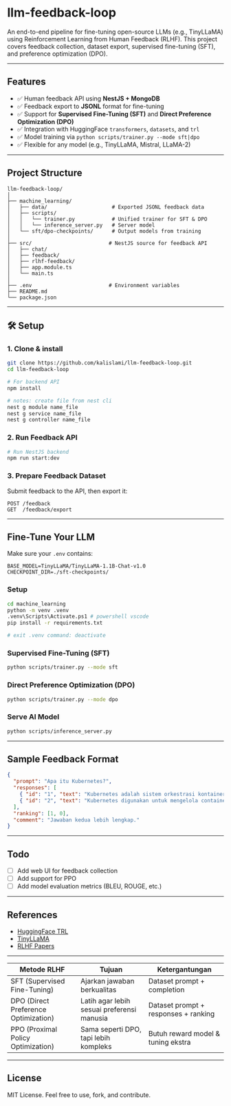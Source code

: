 # llm-feedback-loop

An end-to-end pipeline for fine-tuning open-source LLMs (e.g., TinyLLaMA) using Reinforcement Learning from Human Feedback (RLHF). This project covers feedback collection, dataset export, supervised fine-tuning (SFT), and preference optimization (DPO).

---

## Features

- ✅ Human feedback API using **NestJS + MongoDB**
- ✅ Feedback export to **JSONL** format for fine-tuning
- ✅ Support for **Supervised Fine-Tuning (SFT)** and **Direct Preference Optimization (DPO)**
- ✅ Integration with HuggingFace `transformers`, `datasets`, and `trl`
- ✅ Model training via `python scripts/trainer.py --mode sft|dpo`
- ✅ Flexible for any model (e.g., TinyLLaMA, Mistral, LLaMA-2)

---

## Project Structure

```
llm-feedback-loop/
│
├── machine_learning/
│   ├── data/                     # Exported JSONL feedback data
│   ├── scripts/
│   │   └── trainer.py            # Unified trainer for SFT & DPO
│   │   └── inference_server.py   # Server model
│   └── sft/dpo-checkpoints/      # Output models from training
│
├── src/                         # NestJS source for feedback API
│   ├── chat/
│   ├── feedback/
│   ├── rlhf-feedback/
│   ├── app.module.ts
│   └── main.ts
│
├── .env                         # Environment variables
├── README.md
└── package.json
```

---

## 🛠️ Setup

### 1. Clone & install

```bash
git clone https://github.com/kalislami/llm-feedback-loop.git
cd llm-feedback-loop

# For backend API
npm install

# notes: create file from nest cli
nest g module name_file
nest g service name_file
nest g controller name_file
```

### 2. Run Feedback API

```bash
# Run NestJS backend
npm run start:dev
```

### 3. Prepare Feedback Dataset

Submit feedback to the API, then export it:

```http
POST /feedback
GET  /feedback/export
```

---

## Fine-Tune Your LLM

Make sure your `.env` contains:

```
BASE_MODEL=TinyLLaMA/TinyLLaMA-1.1B-Chat-v1.0
CHECKPOINT_DIR=./sft-checkpoints/
```

### Setup 
```bash
cd machine_learning
python -m venv .venv
.venv\Scripts\Activate.ps1 # powershell vscode
pip install -r requirements.txt

# exit .venv command: deactivate
```

### Supervised Fine-Tuning (SFT)

```bash
python scripts/trainer.py --mode sft
```

### Direct Preference Optimization (DPO)

```bash
python scripts/trainer.py --mode dpo
```

### Serve AI Model

```bash
python scripts/inference_server.py
```

---

## Sample Feedback Format

```json
{
  "prompt": "Apa itu Kubernetes?",
  "responses": [
    { "id": "1", "text": "Kubernetes adalah sistem orkestrasi kontainer." },
    { "id": "2", "text": "Kubernetes digunakan untuk mengelola container dan deployment." }
  ],
  "ranking": [1, 0],
  "comment": "Jawaban kedua lebih lengkap."
}
```

---

## Todo

- [ ] Add web UI for feedback collection
- [ ] Add support for PPO
- [ ] Add model evaluation metrics (BLEU, ROUGE, etc.)

---

## References

- [HuggingFace TRL](https://github.com/huggingface/trl)
- [TinyLLaMA](https://huggingface.co/TinyLLaMA)
- [RLHF Papers](https://huggingface.co/papers/RLHF)

---



| Metode RLHF | Tujuan                                     | Ketergantungan                       |
| ------ | ------------------------------------------ | ------------------------------------ |
| SFT (Supervised Fine-Tuning)    | Ajarkan jawaban berkualitas                | Dataset prompt + completion          |
| DPO (Direct Preference Optimization)    | Latih agar lebih sesuai preferensi manusia | Dataset prompt + responses + ranking |
| PPO (Proximal Policy Optimization)   | Sama seperti DPO, tapi lebih kompleks      | Butuh reward model & tuning ekstra   |


---

## License

MIT License. Feel free to use, fork, and contribute.